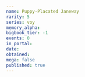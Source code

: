 ```yaml
---
name: Puppy-Placated Janeway
rarity: 5
series: voy
memory_alpha:
bigbook_tier: -1
events: 0
in_portal:
date:
obtained:
mega: false
published: true
---
```



